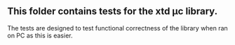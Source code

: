 ## This folder contains tests for the xtd µc library.

The tests are designed to test functional correctness of the library when ran on PC as this is easier.